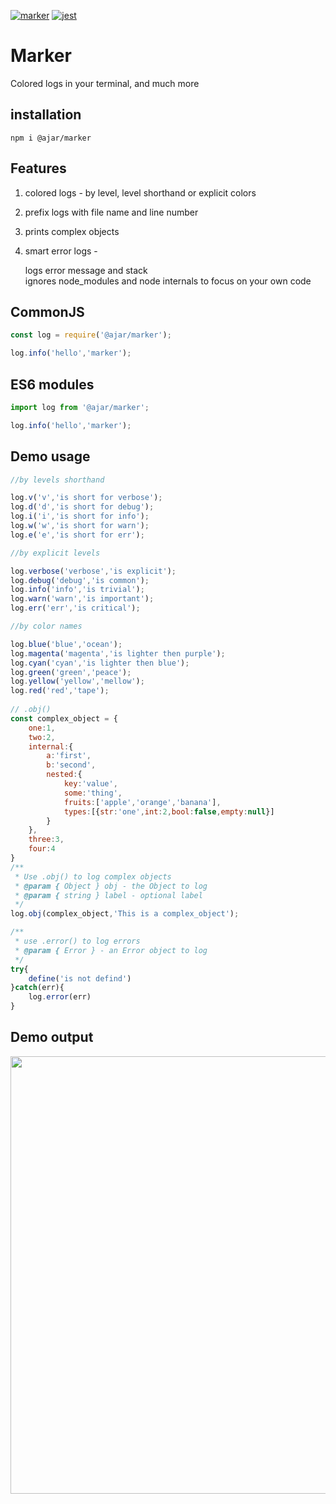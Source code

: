 [![marker](https://img.shields.io/npm/v/@ajar/marker.svg)](https://www.npmjs.com/package/@ajar/marker)
[![jest](https://jestjs.io/img/jest-badge.svg)](https://github.com/facebook/jest)

# Marker 
Colored logs in your terminal, and much more

## installation
```
npm i @ajar/marker
```
## Features
1. colored logs  - by level, level shorthand or explicit colors
2. prefix logs with file name and line number
3. prints complex objects
4. smart error logs - 

   logs error message and stack  
   ignores node_modules and node internals to focus on your own code

## CommonJS
```javascript
const log = require('@ajar/marker');

log.info('hello','marker'); 
```

## ES6 modules
```javascript
import log from '@ajar/marker';

log.info('hello','marker'); 
```
## Demo usage
```javascript
//by levels shorthand

log.v('v','is short for verbose');    
log.d('d','is short for debug');     
log.i('i','is short for info');     
log.w('w','is short for warn');     
log.e('e','is short for err');  

//by explicit levels  

log.verbose('verbose','is explicit');
log.debug('debug','is common');
log.info('info','is trivial');  
log.warn('warn','is important');  
log.err('err','is critical'); 

//by color names

log.blue('blue','ocean');       
log.magenta('magenta','is lighter then purple');    
log.cyan('cyan','is lighter then blue');       
log.green('green','peace');      
log.yellow('yellow','mellow');     
log.red('red','tape');        
   
// .obj()
const complex_object = {
    one:1,
    two:2,
    internal:{
        a:'first',
        b:'second',
        nested:{
            key:'value',
            some:'thing',
            fruits:['apple','orange','banana'],
            types:[{str:'one',int:2,bool:false,empty:null}]
        }
    },
    three:3,
    four:4
}
/**
 * Use .obj() to log complex objects
 * @param { Object } obj - the Object to log 
 * @param { string } label - optional label 
 */
log.obj(complex_object,'This is a complex_object');

/**
 * use .error() to log errors
 * @param { Error } - an Error object to log
 */
try{
    define('is not defind')
}catch(err){
    log.error(err)
}
```

## Demo output
<img src="https://gitlab.com/_Ajar_/marker/raw/master/screetshot.png" width="700" >
<!-- [![marker demo usage](https://gitlab.com/_Ajar_/marker/raw/master/screetshot.png)(https://www.npmjs.com/package/@ajar/marker) -->


<!-- https://img.shields.io/badge/marker-1.0.0-brightgreen.svg -->

<!-- [![DatePicker](https://img.shields.io/badge/Date_Picker-1.0.0-brightgreen.svg)]() -->
